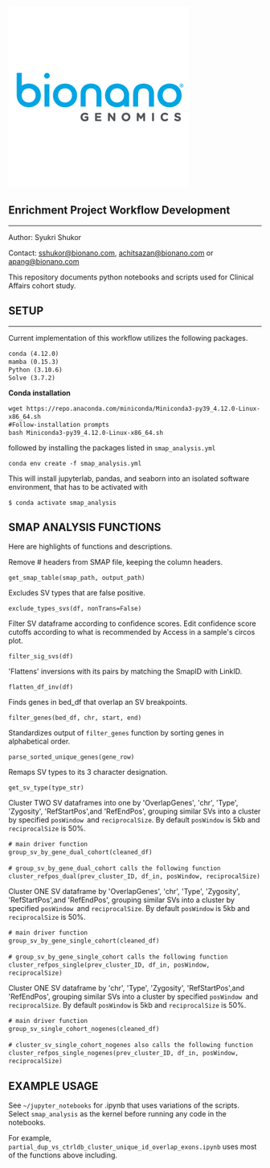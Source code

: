 ![Bionano logo](images/Bionano-Logo.png?raw=true)

## Enrichment Project Workflow Development
---
Author: Syukri Shukor

Contact: sshukor@bionano.com, achitsazan@bionano.com or apang@bionano.com

This repository documents python notebooks and scripts used for Clinical Affairs cohort study. 

## SETUP
---
Current implementation of this workflow utilizes the following packages.
```
conda (4.12.0)
mamba (0.15.3)
Python (3.10.6)
Solve (3.7.2)
```

**Conda installation**

```
wget https://repo.anaconda.com/miniconda/Miniconda3-py39_4.12.0-Linux-x86_64.sh
#Follow-installation prompts
bash Miniconda3-py39_4.12.0-Linux-x86_64.sh
```

followed by installing the packages listed in `smap_analysis.yml`

```
conda env create -f smap_analysis.yml
```
This will install jupyterlab, pandas, and seaborn into an isolated software environment, that has to be activated with

```
$ conda activate smap_analysis
```

## SMAP ANALYSIS FUNCTIONS

Here are highlights of functions and descriptions.

Remove # headers from SMAP file, keeping the column headers.
```
get_smap_table(smap_path, output_path)
```


Excludes SV types that are false positive.
```
exclude_types_svs(df, nonTrans=False)
```


Filter SV dataframe according to confidence scores. Edit confidence score cutoffs according to what is recommended by Access in a sample's circos plot.
```
filter_sig_svs(df)
```


'Flattens' inversions with its pairs by matching the SmapID with LinkID.
```
flatten_df_inv(df)
```


Finds genes in bed_df that overlap an SV breakpoints.
```
filter_genes(bed_df, chr, start, end)
```


Standardizes output of `filter_genes` function by sorting genes in alphabetical order.
```
parse_sorted_unique_genes(gene_row)
```


Remaps SV types to its 3 character designation.
```
get_sv_type(type_str)
```


Cluster TWO SV dataframes into one by 'OverlapGenes', 'chr', 'Type', 'Zygosity', 'RefStartPos',and 'RefEndPos', grouping similar SVs into a cluster by specified `posWindow `and `reciprocalSize`. By default `posWindow` is 5kb and `reciprocalSize` is 50%.

```
# main driver function
group_sv_by_gene_dual_cohort(cleaned_df)

# group_sv_by_gene_dual_cohort calls the following function
cluster_refpos_dual(prev_cluster_ID, df_in, posWindow, reciprocalSize)
```


Cluster ONE SV dataframe by 'OverlapGenes', 'chr', 'Type', 'Zygosity', 'RefStartPos',and 'RefEndPos', grouping similar SVs into a cluster by specified `posWindow `and `reciprocalSize`. By default `posWindow` is 5kb and `reciprocalSize` is 50%.

```
# main driver function
group_sv_by_gene_single_cohort(cleaned_df)

# group_sv_by_gene_single_cohort calls the following function
cluster_refpos_single(prev_cluster_ID, df_in, posWindow, reciprocalSize)
```


Cluster ONE SV dataframe by 'chr', 'Type', 'Zygosity', 'RefStartPos',and 'RefEndPos', grouping similar SVs into a cluster by specified `posWindow `and `reciprocalSize`. By default `posWindow` is 5kb and `reciprocalSize` is 50%.

```
# main driver function
group_sv_single_cohort_nogenes(cleaned_df)

# cluster_sv_single_cohort_nogenes also calls the following function
cluster_refpos_single_nogenes(prev_cluster_ID, df_in, posWindow, reciprocalSize)
```

## EXAMPLE USAGE

See `~/jupyter_notebooks` for .ipynb that uses variations of the scripts. Select `smap_analysis` as the kernel before running any code in the notebooks.

For example, `partial_dup_vs_ctrldb_cluster_unique_id_overlap_exons.ipynb` uses most of the functions above including.